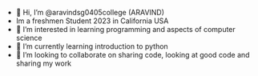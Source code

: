 - 👋 Hi, I’m @aravindsg0405college (ARAVIND)
- Im a freshmen Student 2023 in California USA
- 👀 I’m interested in learning programming and aspects of computer science
- 🌱 I’m currently learning introduction to python 
- 💞️ I’m looking to collaborate on sharing code, looking at good code and sharing my work
